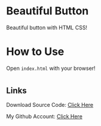# Beautiful Button
Beautiful button with HTML CSS!

#
# How to Use
Open `index.html` with your browser!


#
## Links

Download Source Code: [Click Here](https://github.com/dori-dev/beautiful-button/archive/refs/heads/main.zip)

My Github Account: [Click Here](https://github.com/dori-dev/)
